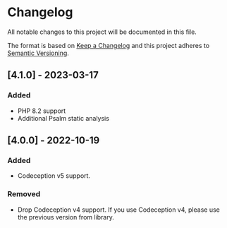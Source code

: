 # Changelog
All notable changes to this project will be documented in this file.

The format is based on [Keep a Changelog](http://keepachangelog.com/en/1.0.0/)
and this project adheres to [Semantic Versioning](http://semver.org/spec/v2.0.0.html).

## [4.1.0] - 2023-03-17
### Added
- PHP 8.2 support
- Additional Psalm static analysis

## [4.0.0] - 2022-10-19
### Added
- Codeception v5 support.
### Removed
- Drop Codeception v4 support. If you use Codeception v4, please use the previous version from library.
